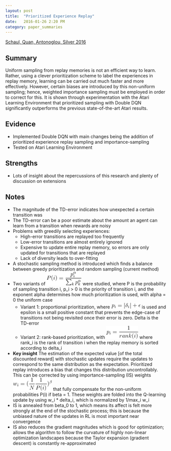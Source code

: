 ```yaml
---
layout: post
title:	"Prioritized Experience Replay"
date: 	2016-01-26 2:20 PM
category: paper_summaries
---
```


[Schaul, Quan, Antonoglou, Silver 2016](http://arxiv.org/pdf/1511.05952.pdf)

## Summary ##
Uniform sampling from replay memories is not an efficient way to learn. Rather, using a clever prioritization scheme to label the experiences in replay memory, learning can be carried out much faster and more effectively. However, certain biases are introduced by this non-uniform sampling; hence, weighted importance sampling must be employed in order to correct for this. It is shown through experimentation with the Atari Learning Environment that prioritized sampling with Double DQN significantly outperforms the previous state-of-the-art Atari results.

## Evidence ## 
* Implemented Double DQN with main changes being the addition of prioritized experience replay sampling and importance-sampling 
* Tested on Atari Learning Environment

## Strengths ## 
* Lots of insight about the repercussions of this research and plenty of discussion on extensions

## Notes ## 
* The magnitude of the TD-error indicates how unexpected a certain transition was
* The TD-error can be a poor estimate about the amount an agent can learn from a transition when rewards are noisy
* Problems with greedily selecting experiences: 
	* High-error transitions are replayed too frequently
	* Low-error transitions are almost entirely ignored
	* Expensive to update entire replay memory, so errors are only updated for transitions that are replayed
	* Lack of diversity leads to over-fitting
* A stochastic sampling method is introduced which finds a balance between greedy prioritization and random sampling (current method)
* Two variants of ![Probability of sampling transition i](/assets/prioritized_exp_replay_1.gif) were studied, where P is the probability of sampling transition i, p_i > 0 is the priority of transition i, and the exponent alpha determines how much prioritization is used, with alpha = 0 the uniform case
	* Variant 1: proportional prioritization, where ![prioritized_exp_replay_2.gif](/assets/prioritized_exp_replay_2.gif) is used and epsilon is a small positive constant that prevents the edge-case of transitions not being revisited once their error is zero. Delta is the TD-error
	* Variant 2: rank-based prioritization, with ![prioritized_exp_replay_3.gif](/assets/prioritized_exp_replay_3.gif) where rank_i is the rank of transition i when the replay memory is sorted according to delta_i
* <b>Key insight</b> The estimation of the expected value [of the total discounted reward] with stochastic updates require the updates to correspond to the same distribution as the expectation. Prioritized replay introduces a bias that changes this distribution uncontrollably. This can be corrected by using importance-sampling (IS) weights ![prioritized_exp_replay_4.gif](/assets/prioritized_exp_replay_4.gif) that fully compensate for the non-uniform probabilities P(i) if beta = 1. These weights are folded into the Q-learning update by using w_i * delta_i, which is normalized by 1/max_i w_i
* IS is annealed from beta_0 to 1, which means its affect is felt more strongly at the end of the stochastic process; this is because the unbiased nature of the updates in RL is most important near convergence
* IS also reduces the gradient magnitudes which is good for optimization; allows the algorithm to follow the curvature of highly non-linear optimization landscapes because the Taylor expansion (gradient descent) is constantly re-approximated
